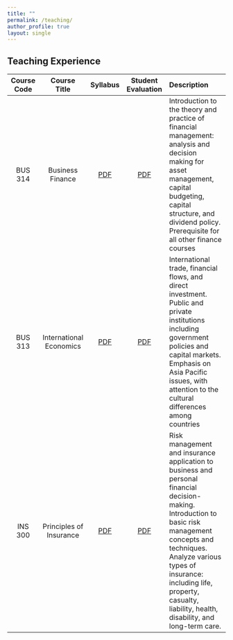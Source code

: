 ```yaml
---
title: ""
permalink: /teaching/
author_profile: true
layout: single
---
```


## Teaching Experience


| Course Code | Course Title | Syllabus | Student Evaluation | Description                                                                                                                                                                                             |
| :-----------------------------------------: | :-------------------------------------: | :------------------------: | :----------------------------: | :--------------------------------------------------------------------------------------------------------------------------------------------------------------------------------------------------- |
| BUS 314                                    | Business Finance                       | <div align="center">[PDF](https://hamzaessaidi.github.io/files/SyllabusBUS314.pdf)</div> | <div align="center">[PDF](https://hamzaessaidi.github.io/files/EvalBUS314.pdf)</div> | Introduction to the theory and practice of financial management: analysis and decision making for asset management, capital budgeting, capital structure, and dividend policy. Prerequisite for all other finance courses |
| BUS 313                                    | International Economics                 | <div align="center">[PDF](https://hamzaessaidi.github.io/files/SyllabusBUS313.pdf)</div> | <div align="center">[PDF](https://hamzaessaidi.github.io/files/EvalBUS313.pdf)</div> | International trade, financial flows, and direct investment. Public and private institutions including government policies and capital markets. Emphasis on Asia Pacific issues, with attention to the cultural differences among countries |
| INS 300                                    | Principles of Insurance                  | <div align="center">[PDF](https://hamzaessaidi.github.io/files/SyllabusINS300.pdf)</div> | <div align="center">[PDF](https://hamzaessaidi.github.io/files/EvalINS300.pdf)</div> | Risk management and insurance application to business and personal financial decision-making. Introduction to basic risk management concepts and techniques. Analyze various types of insurance: including life, property, casualty, liability, health, disability, and long-term care. |

</div>

